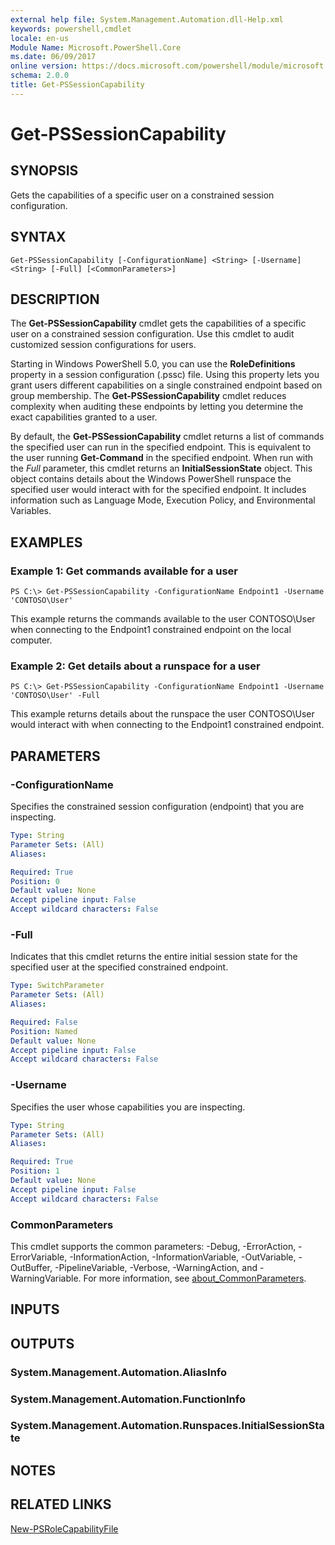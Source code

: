 ```yaml
---
external help file: System.Management.Automation.dll-Help.xml
keywords: powershell,cmdlet
locale: en-us
Module Name: Microsoft.PowerShell.Core
ms.date: 06/09/2017
online version: https://docs.microsoft.com/powershell/module/microsoft.powershell.core/get-pssessioncapability?view=powershell-5.1&WT.mc_id=ps-gethelp
schema: 2.0.0
title: Get-PSSessionCapability
---
```


# Get-PSSessionCapability

## SYNOPSIS
Gets the capabilities of a specific user on a constrained session configuration.

## SYNTAX

```
Get-PSSessionCapability [-ConfigurationName] <String> [-Username] <String> [-Full] [<CommonParameters>]
```

## DESCRIPTION
The **Get-PSSessionCapability** cmdlet gets the capabilities of a specific user on a constrained session configuration.
Use this cmdlet to audit customized session configurations for users.

Starting in Windows PowerShell 5.0, you can use the **RoleDefinitions** property in a session configuration (.pssc) file.
Using this property lets you grant users different capabilities on a single constrained endpoint based on group membership.
The **Get-PSSessionCapability** cmdlet reduces complexity when auditing these endpoints by letting you determine the exact capabilities granted to a user.

By default, the **Get-PSSessionCapability** cmdlet returns a list of commands the specified user can run in the specified endpoint.
This is equivalent to the user running **Get-Command** in the specified endpoint.
When run with the *Full* parameter, this cmdlet returns an **InitialSessionState** object.
This object contains details about the Windows PowerShell runspace the specified user would interact with for the specified endpoint.
It includes information such as Language Mode, Execution Policy, and Environmental Variables.

## EXAMPLES

### Example 1: Get commands available for a user
```
PS C:\> Get-PSSessionCapability -ConfigurationName Endpoint1 -Username 'CONTOSO\User'
```

This example returns the commands available to the user CONTOSO\User when connecting to the Endpoint1 constrained endpoint on the local computer.

### Example 2: Get details about a runspace for a user
```
PS C:\> Get-PSSessionCapability -ConfigurationName Endpoint1 -Username 'CONTOSO\User' -Full
```

This example returns details about the runspace the user CONTOSO\User would interact with when connecting to the Endpoint1 constrained endpoint.

## PARAMETERS

### -ConfigurationName
Specifies the constrained session configuration (endpoint) that you are inspecting.

```yaml
Type: String
Parameter Sets: (All)
Aliases:

Required: True
Position: 0
Default value: None
Accept pipeline input: False
Accept wildcard characters: False
```

### -Full
Indicates that this cmdlet returns the entire initial session state for the specified user at the specified constrained endpoint.

```yaml
Type: SwitchParameter
Parameter Sets: (All)
Aliases:

Required: False
Position: Named
Default value: None
Accept pipeline input: False
Accept wildcard characters: False
```

### -Username
Specifies the user whose capabilities you are inspecting.

```yaml
Type: String
Parameter Sets: (All)
Aliases:

Required: True
Position: 1
Default value: None
Accept pipeline input: False
Accept wildcard characters: False
```

### CommonParameters
This cmdlet supports the common parameters: -Debug, -ErrorAction, -ErrorVariable, -InformationAction, -InformationVariable, -OutVariable, -OutBuffer, -PipelineVariable, -Verbose, -WarningAction, and -WarningVariable. For more information, see [about_CommonParameters](https://go.microsoft.com/fwlink/?LinkID=113216).

## INPUTS

## OUTPUTS

### System.Management.Automation.AliasInfo

### System.Management.Automation.FunctionInfo

### System.Management.Automation.Runspaces.InitialSessionState

## NOTES

## RELATED LINKS

[New-PSRoleCapabilityFile](New-PSRoleCapabilityFile.md)
